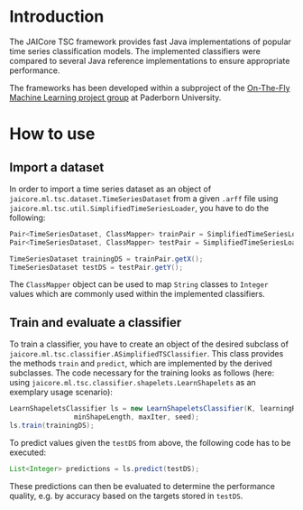# Introduction

The JAICore TSC framework provides fast Java implementations of popular time series classification models. The implemented classifiers were compared to several Java reference implementations to ensure appropriate performance.

The frameworks has been developed within a subproject of the [On-The-Fly Machine Learning project group](https://cs.uni-paderborn.de/de/is/teaching/courses/ss-2018/project-group/) at Paderborn University.

# How to use

## Import a dataset

In order to import a time series dataset as an object of `jaicore.ml.tsc.dataset.TimeSeriesDataset` from a given `.arff` file using `jaicore.ml.tsc.util.SimplifiedTimeSeriesLoader`, you have to do the following:

```java
Pair<TimeSeriesDataset, ClassMapper> trainPair = SimplifiedTimeSeriesLoader.loadArff(trainingArffFilePath);
Pair<TimeSeriesDataset, ClassMapper> testPair = SimplifiedTimeSeriesLoader.loadArff(testArffFilePath);

TimeSeriesDataset trainingDS = trainPair.getX();
TimeSeriesDataset testDS = testPair.getY();
```

The `ClassMapper` object can be used to map `String` classes to `Integer` values which are commonly used within the implemented classifiers.

## Train and evaluate a classifier

To train a classifier, you have to create an object of the desired subclass of `jaicore.ml.tsc.classifier.ASimplifiedTSClassifier`. This class provides the methods `train` and `predict`, which are implemented by the derived subclasses. The code necessary for the training looks as follows (here: using `jaicore.ml.tsc.classifier.shapelets.LearnShapelets` as an exemplary usage scenario):

```java
LearnShapeletsClassifier ls = new LearnShapeletsClassifier(K, learningRate, regularization, scaleR,
				minShapeLength, maxIter, seed);
ls.train(trainingDS);
```

To predict values given the `testDS` from above, the following code has to be executed:

```java
List<Integer> predictions = ls.predict(testDS);
```

These predictions can then be evaluated to determine the performance quality, e.g. by accuracy based on the targets stored in `testDS`.
